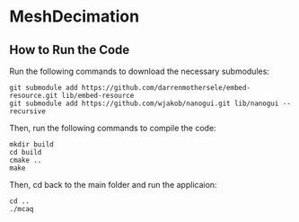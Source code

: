 # MeshDecimation


## How to Run the Code
Run the following commands to download the necessary submodules:

    git submodule add https://github.com/darrenmothersele/embed-resource.git lib/embed-resource
    git submodule add https://github.com/wjakob/nanogui.git lib/nanogui --recursive

Then, run the following commands to compile the code:

    mkdir build
    cd build
    cmake ..
    make

Then, cd back to the main folder and run the applicaion:

    cd ..
    ./mcaq